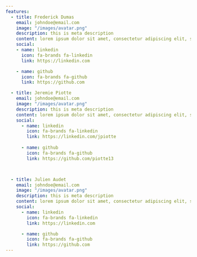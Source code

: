 ```yaml
---
features:
  - title: Frederick Dumas
    email: johndoe@email.com
    image: "/images/avatar.png"
    description: this is meta description
    content: lorem ipsum dolor sit amet, consectetur adipiscing elit, sed do eiusmod tempor incididunt ut labore et dolore magna aliqua. Ut enim ad minim veniam, quis nostr navigation et dolore magna aliqua.
    social:
    - name: linkedin
      icon: fa-brands fa-linkedin
      link: https://linkedin.com

    - name: github
      icon: fa-brands fa-github
      link: https://github.com

  - title: Jeremie Piotte
    email: johndoe@email.com
    image: "/images/avatar.png"
    description: this is meta description
    content: lorem ipsum dolor sit amet, consectetur adipiscing elit, sed do eiusmod tempor incididunt ut labore et dolore magna aliqua. Ut enim ad minim veniam, quis nostr navigation et dolore magna aliqua.
    social:
      - name: linkedin
        icon: fa-brands fa-linkedin
        link: https://linkedin.com/jpiotte
        
      - name: github
        icon: fa-brands fa-github
        link: https://github.com/piotte13



  - title: Julien Audet
    email: johndoe@email.com
    image: "/images/avatar.png"
    description: this is meta description
    content: lorem ipsum dolor sit amet, consectetur adipiscing elit, sed do eiusmod tempor incididunt ut labore et dolore magna aliqua. Ut enim ad minim veniam, quis nostr navigation et dolore magna aliqua.
    social:
      - name: linkedin
        icon: fa-brands fa-linkedin
        link: https://linkedin.com

      - name: github
        icon: fa-brands fa-github
        link: https://github.com
---
```

